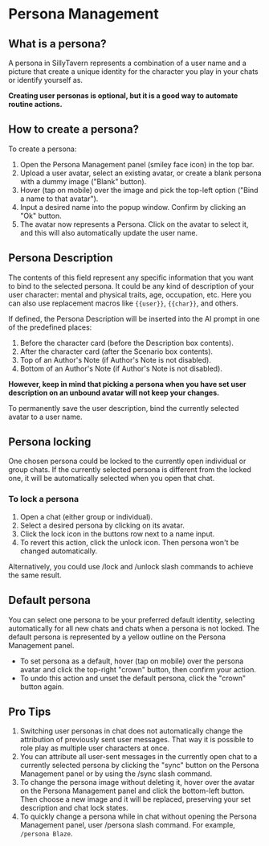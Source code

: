 # Persona Management

## What is a persona?

A persona in SillyTavern represents a combination of a user name and a picture that
create a unique identity for the character you play in your chats or identify yourself as.

**Creating user personas is optional, but it is a good way to automate routine actions.**

## How to create a persona?

To create a persona:

1. Open the Persona Management panel (smiley face icon) in the top bar.
2. Upload a user avatar, select an existing avatar, or create a blank persona with a dummy image ("Blank" button).
3. Hover (tap on mobile) over the image and pick the top-left option ("Bind a name to that avatar").
4. Input a desired name into the popup window. Confirm by clicking an "Ok" button.
5. The avatar now represents a Persona. Click on the avatar to select it, and this will also automatically update the user name.

## Persona Description

The contents of this field represent any specific information that you want to bind to the selected persona.
It could be any kind of description of your user character: mental and physical traits, age, occupation, etc.
Here you can also use replacement macros like `{{user}}`, `{{char}}`, and others.

If defined, the Persona Description will be inserted into the AI prompt in one of the predefined places:

1. Before the character card (before the Description box contents).
2. After the character card (after the Scenario box contents).
3. Top of an Author's Note (if Author's Note is not disabled).
4. Bottom of an Author's Note (if Author's Note is not disabled).

**However, keep in mind that picking a persona when you have set user description on an unbound avatar will not keep your changes.**

To permanently save the user description, bind the currently selected avatar to a user name.

## Persona locking

One chosen persona could be locked to the currently open individual or group chats.
If the currently selected persona is different from the locked one, it will be automatically selected when you open that chat.

### To lock a persona

1. Open a chat (either group or individual).
2. Select a desired persona by clicking on its avatar.
3. Click the lock icon in the buttons row next to a name input.
4. To revert this action, click the unlock icon. Then persona won't be changed automatically.

Alternatively, you could use /lock and /unlock slash commands to achieve the same result.

## Default persona

You can select one persona to be your preferred default identity, selecting automatically for all new chats and chats when a persona is not locked.
The default persona is represented by a yellow outline on the Persona Management panel. 

* To set persona as a default, hover (tap on mobile) over the persona avatar and click the top-right "crown" button, then confirm your action.
* To undo this action and unset the default persona, click the "crown" button again.

## Pro Tips

1. Switching user personas in chat does not automatically change the attribution of previously sent user messages. That way it is possible to role play as multiple user characters at once.
2. You can attribute all user-sent messages in the currently open chat to a currently selected persona by clicking
the "sync" button on the Persona Management panel or by using the /sync slash command.
3. To change the persona image without deleting it, hover over the avatar on the Persona Management panel and click the bottom-left button.
Then choose a new image and it will be replaced, preserving your set description and chat lock states.
4. To quickly change a persona while in chat without opening the Persona Management panel, user /persona slash command. For example, `/persona Blaze`.

